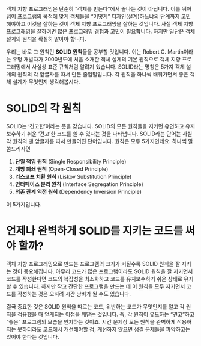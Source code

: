 객체 지향 프로그래밍은 단순히 “객체를 만든다”에서 끝나는 것이 아닙니다. 이를 뛰어넘어 프로그램의 목적에 맞게 객체들을 “어떻게” 디자인(설계)하느냐의 단계까지 고민해야하고 이것을 잘하는 것이 객체 지향 프로그래밍을 잘하는 것입니다. 사실 객체 지향 프로그래밍을 잘하려면 많은 프로그래밍 경험과 고민이 필요합니다. 하지만 일단은 객체 설계의 원칙을 확실히 알아야 합니다.

우리는 바로 그 원칙인 **SOLID 원칙**들을 공부할 것입니다. 이는 Robert C. Martin이라는 유명 개발자가 2000년도에 처음 소개한 객체 설계의 기본 원칙으로 객체 지향 프로그래밍에서 사실상 표준 규칙처럼 알려져 있습니다. SOLID라는 명칭은 5가지 객체 설계의 원칙의 각 앞글자를 따서 만든 줄임말입니다. 각 원칙을 하나씩 배워가면서 좋은 객체 설계가 무엇인지 생각해봅시다.

# SOLID의 각 원칙

SOLID는 ‘견고한’이라는 뜻을 갖습니다. SOLID의 모든 원칙들을 지키면 유연하고 유지보수하기 쉬운 ‘견고’한 코드를 쓸 수 있다는 것을 나타냅니다. SOLID라는 단어는 사실 각 원칙의 맨 앞글자를 따서 만들어진 단어입니다. 원칙은 모두 5가지인데요. 하나씩 말씀드리자면

1. **단일 책임 원칙** (Single Responsibility Principle)
2. **개방 폐쇄 원칙** (Open-Closed Principle)
3. **리스코프 치환 원칙** (Liskov Substitution Principle)
4. **인터페이스 분리 원칙** (Interface Segregation Principle)
5. **의존 관계 역전 원칙** (Dependency Inversion Principle)

이 5가지입니다.

# 언제나 완벽하게 SOLID를 지키는 코드를 써야 할까?

객체 지향 프로그래밍으로 만드는 프로그램의 크기가 커질수록 SOLID 원칙을 잘 지키는 것이 중요해집니다. 아무리 코드가 많은 프로그램이라도 SOLID 원칙을 잘 지키면서 코드를 작성한다면 코드의 복잡성을 최소화하고 코드를 유지보수하기 쉬운 상태로 유지할 수 있습니다. 하지만 작고 간단한 프로그램을 만드는 데 이 원칙을 모두 지키면서 코드를 작성하는 것은 오히려 시간 낭비가 될 수도 있습니다.

결국 중요한 것은 SOLID 원칙을 따르는 코드, 위반하는 코드가 무엇인지를 알고 각 원칙을 적용했을 때 얻게되는 이점을 깨닫는 것입니다. 즉, 각 원칙이 유도하는 “견고”하고 “좋은” 프로그램의 모습을 인지하는 것이죠. 시간 문제상 모든 원칙을 완벽하게 적용하지는 못하더라도 코드에서 개선해야할 점, 개선하지 않으면 생길 문제들을 파악하고는 있어야 한다는 것입니다.